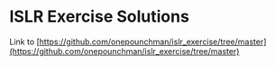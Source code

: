 # ISLR Exercise Solutions
Link to [https://github.com/onepounchman/islr_exercise/tree/master](https://github.com/onepounchman/islr_exercise/tree/master)
